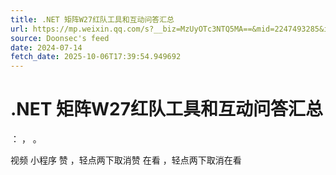 ```yaml
---
title: .NET 矩阵W27红队工具和互动问答汇总
url: https://mp.weixin.qq.com/s?__biz=MzUyOTc3NTQ5MA==&mid=2247493285&idx=1&sn=ae3373531a9f8b1b7148c22c69435a6d
source: Doonsec's feed
date: 2024-07-14
fetch_date: 2025-10-06T17:39:54.949692
---
```


# .NET 矩阵W27红队工具和互动问答汇总

：
，
。

视频
小程序
赞
，轻点两下取消赞
在看
，轻点两下取消在看